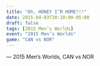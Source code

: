```yaml
---
title: "Oh, HONEY I’M HOME!!!"
date: 2015-04-03T20:10:00-05:00
draft: false
tags: [2015 Men’s Worlds]
event: "2015 Men’s Worlds"
game: "CAN vs NOR"
---
```

— 2015 Men’s Worlds, CAN vs NOR
<!--more--> 